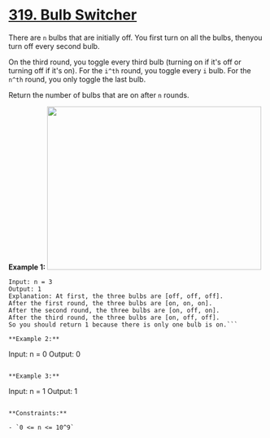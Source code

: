 # [319. Bulb Switcher](https://leetcode.com/problems/bulb-switcher/description/)

There are `n` bulbs that are initially off. You first turn on all the bulbs, thenyou turn off every second bulb.

On the third round, you toggle every third bulb (turning on if it's off or turning off if it's on). For the `i^th` round, you toggle every `i` bulb. For the `n^th` round, you only toggle the last bulb.

Return the number of bulbs that are on after `n` rounds.

**Example 1:**
<img alt="" src="https://assets.leetcode.com/uploads/2020/11/05/bulb.jpg" style="width: 421px; height: 321px;">

````
Input: n = 3
Output: 1
Explanation: At first, the three bulbs are [off, off, off].
After the first round, the three bulbs are [on, on, on].
After the second round, the three bulbs are [on, off, on].
After the third round, the three bulbs are [on, off, off].
So you should return 1 because there is only one bulb is on.```

**Example 2:**

````

Input: n = 0
Output: 0

```

**Example 3:**

```

Input: n = 1
Output: 1

```

**Constraints:**

- `0 <= n <= 10^9`
```
